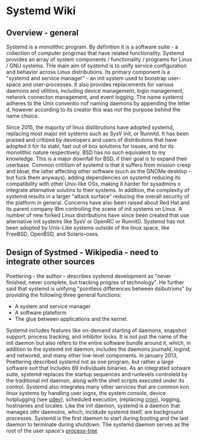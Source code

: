# Systemd Wiki

## Overview - general 
Systemd is a monolithic program. By definition it is a software suite - a collection of computer progrmas that have related functionality. 
Systemd provides an array of system components / functionality / programs for Linux / GNU systems. 
THe main aim of systemd is to unify service configuration and behavior across Linux distributions. Its primary component is a "systemd and service manager" - an init system used to boostrap user-space and user-processes. It also provides replacements for various daemons and utilities, including device management, login management, network connecton management, and event logging. The name systemd adheres to the Unix conventio nof naming daemons by appending the letter d, however according to its creator this was not the purpose behind the name choice.  

Since 2015, the majority of linux distibrutions have adopted systemd, replacing most major init systems such as SysV init, or Runnitd. It has been praised and critized by developers and users of distributons that have adopted it for its stabl, fast out of box solutions for issues, and for its monolithic nature respectively. 
BSD has no such equivalent to my knowledge. This is a major downfall for BSD, if their goal is to expand their userbase. 
Common crititism of systemd is that it suffers from mission creep and bloat, the latter affecting other software (such as the GNOMe desktop - but fuck them anyways), adding dependencies on systemd reducing its compatibility with other Unix-like OSs, making it harder for sysadmins o integrate alternative solutins to their systems. In addition, the complexity of systemd results in a larger "attack surface" reducing the overall security of the platform in general. Concerns have also been raised about Red Hat and its parent company IBm controlling the scene of init systems on Linux. A number of new forked Linux distributions have since been created that use alternative init systems like SysV or OpenRC or RunnitD. Systemd has not been adopted by Unix-Like systems outside of the linux space, like FreeBSD, OpenBSD, and Solaris-oses. 


## Design of Systmed - Wikipedia - need to integrate other sources 

Poettering - the author - describes systemd development as "never finished, never complete, but tracking progres of technology". 
He further said that systemd is unifying "pointless differences between dsibutrions" by providing the following three general functions: 

* A system and service manager
* A software plateform
* The glue between applications and the kernel. 

Systemd includes features like on-demand starting of daemons, snapshot support, process tracking, and inhibitor locks. It is not just the name of the init daemon but also refers to the entire software bundle around it, which, in addition to the systemd init daemon, includes the daemons journald, logind, and networkd, and many other low-level components. In january 2013, Poettering described systemd not as one program, but rather a large software suit that includes 69 individuals binaries. As an integrated sotware suite, systemd replaces the startup sequences and runlevels controleld by the traditional init daemon, along with the shell scripts executed under its control. Systemd also integrates many other services that are common kon linux systems by handling user logns, the system console, device hotplugging (see [udev](udev)), scheduled execution, (replacing [cron](cron)), logging, hostnames and locales. 
Like the init daemon, systemd is a daemon that manages othr daemoins, which, incldude systemd itself, are background processes. Systemd is the first daemon to start during booting and the last daemon to terminate during shutdown. The systemd daemon serves as the root of the user space's [process-tree](process-tree) 
